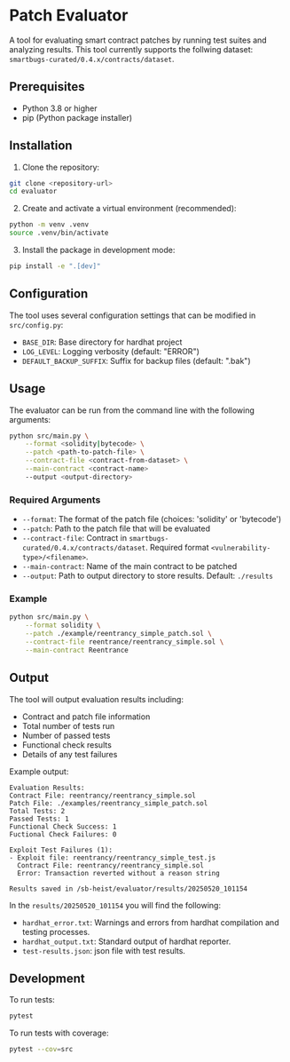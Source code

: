 # Patch Evaluator

A tool for evaluating smart contract patches by running test suites and analyzing results.
This tool currently supports the follwing dataset: `smartbugs-curated/0.4.x/contracts/dataset`.

## Prerequisites

- Python 3.8 or higher
- pip (Python package installer)

## Installation

1. Clone the repository:
```bash
git clone <repository-url>
cd evaluator
```

2. Create and activate a virtual environment (recommended):
```bash
python -m venv .venv
source .venv/bin/activate
```

3. Install the package in development mode:
```bash
pip install -e ".[dev]"
```

## Configuration

The tool uses several configuration settings that can be modified in `src/config.py`:

- `BASE_DIR`: Base directory for hardhat project
- `LOG_LEVEL`: Logging verbosity (default: "ERROR")
- `DEFAULT_BACKUP_SUFFIX`: Suffix for backup files (default: ".bak")

## Usage

The evaluator can be run from the command line with the following arguments:

```bash
python src/main.py \
    --format <solidity|bytecode> \
    --patch <path-to-patch-file> \
    --contract-file <contract-from-dataset> \
    --main-contract <contract-name>
    --output <output-directory>
```

### Required Arguments

- `--format`: The format of the patch file (choices: 'solidity' or 'bytecode')
- `--patch`: Path to the patch file that will be evaluated
- `--contract-file`: Contract in `smartbugs-curated/0.4.x/contracts/dataset`. Required format `<vulnerability-type>/<filename>`.
- `--main-contract`: Name of the main contract to be patched
- `--output`: Path to output directory to store results. Default: `./results`

### Example

```bash
python src/main.py \
    --format solidity \
    --patch ./example/reentrancy_simple_patch.sol \
    --contract-file reentrance/reentrancy_simple.sol \
    --main-contract Reentrance
```

## Output

The tool will output evaluation results including:
- Contract and patch file information
- Total number of tests run
- Number of passed tests
- Functional check results
- Details of any test failures

Example output:
```
Evaluation Results:
Contract File: reentrancy/reentrancy_simple.sol
Patch File: ./examples/reentrancy_simple_patch.sol
Total Tests: 2
Passed Tests: 1
Functional Check Success: 1
Fuctional Check Failures: 0

Exploit Test Failures (1):
- Exploit file: reentrancy/reentrancy_simple_test.js
  Contract File: reentrancy/reentrancy_simple.sol
  Error: Transaction reverted without a reason string

Results saved in /sb-heist/evaluator/results/20250520_101154
```

In the `results/20250520_101154` you will find the following:
- `hardhat_error.txt`: Warnings and errors from hardhat compilation and testing processes.
- `hardhat_output.txt`: Standard output of hardhat reporter.
- `test-results.json`: json file with test results.

## Development

To run tests:
```bash
pytest
```

To run tests with coverage:
```bash
pytest --cov=src
```

